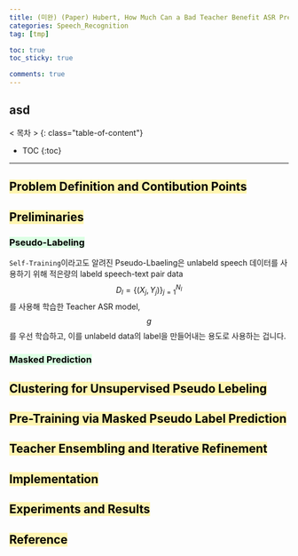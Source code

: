 ```yaml
---
title: (미완) (Paper) Hubert, How Much Can a Bad Teacher Benefit ASR Pre-Training?
categories: Speech_Recognition
tag: [tmp]

toc: true
toc_sticky: true

comments: true
---
```


asd
---
< 목차 >
{: class="table-of-content"}
* TOC
{:toc}
---






## <mark style='background-color: #fff5b1'> Problem Definition and Contibution Points </mark>



## <mark style='background-color: #fff5b1'> Preliminaries </mark>

### <mark style='background-color: #dcffe4'> Pseudo-Labeling </mark>

`Self-Training`이라고도 알려진 Pseudo-Lbaeling은 unlabeld speech 데이터를 사용하기 위해 적은량의 labeld speech-text pair data $$D_l = \{ (X_j,Y_j) \}_{j=1}^{N_l}$$를 사용해 학습한 Teacher ASR model, $$g$$를 우선 학습하고, 이를 unlabeld data의 label을 만들어내는 용도로 사용하는 겁니다.

### <mark style='background-color: #dcffe4'> Masked Prediction </mark>

## <mark style='background-color: #fff5b1'> Clustering for Unsupervised Pseudo Lebeling </mark>

## <mark style='background-color: #fff5b1'> Pre-Training via Masked Pseudo Label Prediction </mark>


## <mark style='background-color: #fff5b1'> Teacher Ensembling and Iterative Refinement </mark>

## <mark style='background-color: #fff5b1'> Implementation </mark>

## <mark style='background-color: #fff5b1'> Experiments and Results </mark>





## <mark style='background-color: #fff5b1'> Reference </mark>

